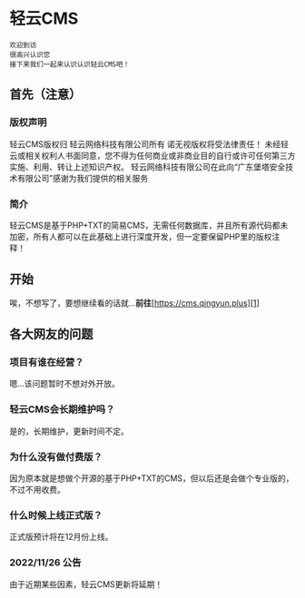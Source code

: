 # 轻云CMS

    欢迎到访  
    很高兴认识您  
    接下来我们一起来认识认识轻云CMS吧！

## 首先（注意）

### 版权声明
轻云CMS版权归 轻云网络科技有限公司所有 诺无视版权将受法律责任！
未经轻云或相关权利人书面同意，您不得为任何商业或非商业目的自行或许可任何第三方实施、利用、转让上述知识产权。
轻云网络科技有限公司在此向“广东堡塔安全技术有限公司”感谢为我们提供的相关服务

### 简介
轻云CMS是基于PHP+TXT的简易CMS，无需任何数据库，并且所有源代码都未加密，所有人都可以在此基础上进行深度开发，但一定要保留PHP里的版权注释！

## 开始
唉，不想写了，要想继续看的话就...**前往**[https://cms.qingyun.plus][1]


  [1]: https://cms.qingyun.plus

## 各大网友的问题

### 项目有谁在经营？
嗯...该问题暂时不想对外开放。

### 轻云CMS会长期维护吗？
是的，长期维护，更新时间不定。

### 为什么没有做付费版？
因为原本就是想做个开源的基于PHP+TXT的CMS，但以后还是会做个专业版的，不过不用收费。

### 什么时候上线正式版？
正式版预计将在12月份上线。

### 2022/11/26 公告
由于近期某些因素，轻云CMS更新将延期！
